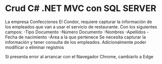 # Crud C# .NET MVC con SQL SERVER 
La empresa Confecciones El Condor, requiere capturar la información de los empleados que van a usar el servicio de restaurante. Con los siguientes campos:
-Tipo Documento
-Número Documento
-Nombres
-Apellidos
-Fecha de nacimiento
-Área a la que pertenece
Se necesita capturar la información y tener consulta de los empleados. Adicionalmente poder modificar o eliminar registros

Si presenta error al arrancar con el Navegador Chrome, cambiarlo a Edge
